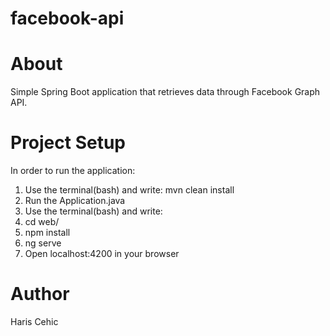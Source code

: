 # facebook-api

# About

Simple Spring Boot application that retrieves data through Facebook Graph API.

# Project Setup

In order to run the application:
1. Use the terminal(bash) and write: mvn clean install
2. Run the Application.java
3. Use the terminal(bash) and write: 
  1. cd web/
  2. npm install
  3. ng serve
4. Open localhost:4200 in your browser

# Author

Haris Cehic



